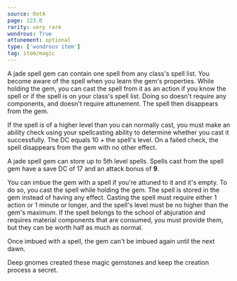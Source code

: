```yaml
---
source: OotA
page: 223.0
rarity: very rare
wondrous: True
attunement: optional
type: ['wondrous item']
tag: item/magic
---
```


A jade spell gem can contain one spell from any class's spell list. You become aware of the spell when you learn the gem's properties. While holding the gem, you can cast the spell from it as an action if you know the spell or if the spell is on your class's spell list. Doing so doesn't require any components, and doesn't require attunement. The spell then disappears from the gem.

If the spell is of a higher level than you can normally cast, you must make an ability check using your spellcasting ability to determine whether you cast it successfully. The DC equals 10 + the spell's level. On a failed check, the spell disappears from the gem with no other effect.

A jade spell gem can store up to 5th level spells. Spells cast from the spell gem have a save DC of 17 and an attack bonus of **9**.

You can imbue the gem with a spell if you're attuned to it and it's empty. To do so, you cast the spell while holding the gem. The spell is stored in the gem instead of having any effect. Casting the spell must require either 1 action or 1 minute or longer, and the spell's level must be no higher than the gem's maximum. If the spell belongs to the school of abjuration and requires material components that are consumed, you must provide them, but they can be worth half as much as normal.

Once imbued with a spell, the gem can't be imbued again until the next dawn.

Deep gnomes created these magic gemstones and keep the creation process a secret.


